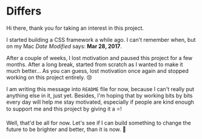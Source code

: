 # Differs

Hi there, thank you for taking an interest in this project.

I started building a CSS framework a while ago. I can't remember when, but on my Mac _Date Modified_ says: **Mar 28, 2017**.

After a couple of weeks, I lost motivation and paused this project for a few months. After a long break, started from scratch as I wanted to make it much better...
As you can guess, lost motivation once again and stopped working on this project entirely. :cry:

I am writing this message into `README` file for now, because I can't really put anything else in it, just yet.
Besides, I'm hoping that by working bits by bits every day will help me stay motivated, especially if people are kind enough to support me and this project by giving it a :star:!

Well, that'd be all for now. Let's see if I can build something to change the future to be brighter and better, than it is now. :pray:
